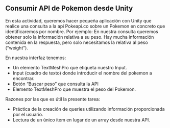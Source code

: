 ## Consumir API de Pokemon desde Unity

En esta actividad, queremos hacer pequeña aplicación con Unity que realice una consulta a la api Pokeapi.co sobre un Pokemon en concreto que identificaremos por nombre. Por ejemplo:
En nuestra consulta queremos obtener solo la información relativa a su peso. Hay mucha información contenida en la respuesta, pero solo necesitamos la relativa al peso (“weight”).

En nuestra interfaz tenemos:
- Un elemento TextMeshPro que etiqueta nuestro Input.
- Input (cuadro de texto) donde introducir el nombre del pokemon a encontrar.
- Botón “Buscar peso” que consulta la API
- Elemento TextMeshPro que muestra el peso del Pokemon.


Razones por las que es útil la presente tarea:
- Práctica de la creación de queries utilizando información proporcionada por el usuario.
- Lectura de un único item en lugar de un array desde nuestra API.
